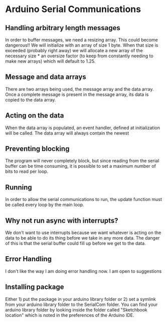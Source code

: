 # Arduino Serial Communications

## Handling arbitrary length messages
In order to buffer messages, we need a resizing array. This could become dangerous!! We will initialize with an array of size 1 byte. When that size is exceeded (probably right away) we will allocate a new array of the necessary size * an oversize factor (to keep from constantly needing to make new arrays) which will default to 1.25. 

## Message and data arrays
There are two arrays being used, the message array and the data array. Once a complete message is present in the message array, its data is copied to the data array.

## Acting on the data
When the data array is populated, an event handler, defined at initialization will be called. The data array will always contain the newest 

## Preventing blocking
The program will never completely block, but since reading from the serial buffer can be time consuming, it is possible to set a maximum number of bits to read per loop. 

## Running 
In order to allow the serial communications to run, the update function must be called every loop by the main loop. 

## Why not run async with interrupts?
We don't want to use interrupts because we want whatever is acting on the data to be able to do its thing before we take in any more data. The danger of this is that the serial buffer could fill up before we get to the data. 

## Error Handling
I don't like the way I am doing error handling now. I am open to suggestions

## Installing package
Either 1) put the package in your arduino library folder or 2) set a symlink from your arduino library folder to the SerialCom folder. You can find your arduino library folder by looking inside the folder called "Sketchbook location" which is noted in the preferences of the Arduino IDE.